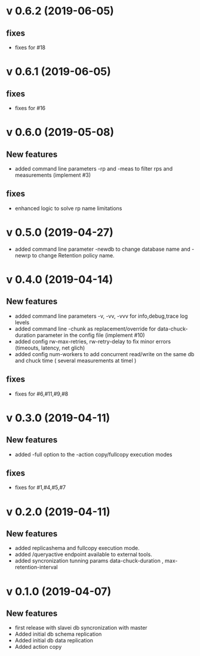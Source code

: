 # v 0.6.2 (2019-06-05)

## fixes

* fixes for #18

# v 0.6.1 (2019-06-05)

## fixes

* fixes for #16

# v 0.6.0 (2019-05-08)

## New features

* added command line parameters -rp and -meas to filter rps and measurements (implement #3)

## fixes

* enhanced logic to solve rp name limitations

# v 0.5.0 (2019-04-27)

* added command line parameter -newdb to change database name and -newrp to change Retention policy name.

# v 0.4.0 (2019-04-14)

## New features

* added command line parameters -v, -vv, -vvv for info,debug,trace  log levels 
* added command line -chunk as replacement/override for  data-chuck-duration parameter in the config file (implement #10)
* added config  rw-max-retries,  rw-retry-delay  to fix minor errors (timeouts, latency, net glich)
* added config  num-workers to add concurrent read/write on the same db and chuck time ( several measurements at timel )

## fixes

* fixes for #6,#11,#9,#8

# v 0.3.0 (2019-04-11)

## New features

* added -full option to the -action copy/fullcopy execution modes

## fixes

* fixes for #1,#4,#5,#7

# v 0.2.0 (2019-04-11)

## New features

* added replicashema and fullcopy execution mode.
* added /queryactive endpoint available to external tools.
* added syncronization tunning params data-chuck-duration , max-retention-interval  


# v 0.1.0 (2019-04-07)

## New features

* first release with  slavei db  syncronization with master
* Added initial db schema replication 
* Added initial db data replication
* Added action copy

